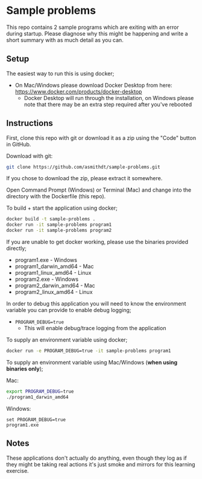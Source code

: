 # Sample problems

This repo contains 2 sample programs which are exiting with an error during startup. Please diagnose why this might be happening and write a short summary with as much detail as you can.

## Setup

The easiest way to run this is using docker;

* On Mac/Windows please download Docker Desktop from here: https://www.docker.com/products/docker-desktop
    * Docker Desktop will run through the installation, on Windows please note that there may be an extra step required after you've rebooted

## Instructions

First, clone this repo with git or download it as a zip using the "Code" button in GitHub.

Download with git:
```bash
git clone https://github.com/asmithdt/sample-problems.git
```

If you chose to download the zip, please extract it somewhere.

Open Command Prompt (Windows) or Terminal (Mac) and change into the directory with the Dockerfile (this repo).

To build + start the application using docker;

```bash
docker build -t sample-problems .
docker run -it sample-problems program1
docker run -it sample-problems program2
```

If you are unable to get docker working, please use the binaries provided directly;

* program1.exe - Windows
* program1_darwin_amd64 - Mac
* program1_linux_amd64 - Linux
* program2.exe - Windows
* program2_darwin_amd64 - Mac
* program2_linux_amd64 - Linux

In order to debug this application you will need to know the environment variable you can provide to enable debug logging;

* `PROGRAM_DEBUG=true`
    * This will enable debug/trace logging from the application

To supply an environment variable using docker;

```bash
docker run -e PROGRAM_DEBUG=true -it sample-problems program1
```

To supply an environment variable using Mac/Windows (**when using binaries only**);

Mac:
```bash
export PROGRAM_DEBUG=true
./program1_darwin_amd64
```

Windows:
```
set PROGRAM_DEBUG=true
program1.exe
```

## Notes

These applications don't actually do anything, even though they log as if they might be taking real actions it's just smoke and mirrors for this learning exercise.
